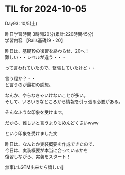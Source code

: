 # TIL for 2024-10-05

Day93: 10/5(土)  
  
昨日学習時間 3時間20分(累計:220時間45分)  
学習内容 【Rails基礎19・20】  

昨日は、基礎19の復習を終わらせ、20へ！  
難しい・・レベルが違う・・・  

って言われていたので、緊張していたけど・・  

言う程か？・・  
と言うのが最初の感想。  

なんか、やらなきゃいけないことが多い。  
そして、いろいろなところから情報を引っ張る必要がある。  

そんなふうな印象を受けます。  

だから、難しいと言うよりもめんどくさいwww  

という印象を受けました笑  

昨日は、なんとか実装概要を作成できたので、  
今日は、実装概要が本当に合っているかを  
復習しながら、実装をスタート！  

無事にLGTM出来たら嬉しい🙏  
